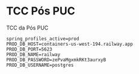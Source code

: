 # TCC Pós PUC
 TCC da Pós PUC


```properties
spring_profiles_active=prod
PROD_DB_HOST=containers-us-west-194.railway.app
PROD_DB_PORT=5623
PROD_DB_NAME=railway
PROD_DB_PASSWORD=zePvaMgxmkRKt3aurxyB
PROD_DB_USERNAME=postgres
```
